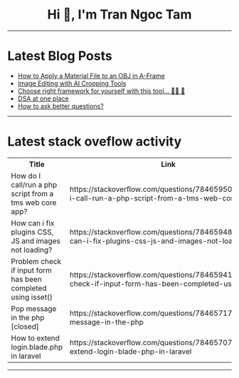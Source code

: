 <h1 align="center">Hi 👋, I'm Tran Ngoc Tam</h1>

---

# Latest Blog Posts 
<!-- BLOG-POST-LIST:START -->
- [How to Apply a Material File to an OBJ in A-Frame](https://dev.to/mitchallen/how-to-apply-a-material-file-to-an-obj-in-a-frame-4j54)
- [Image Editing with AI Cropping Tools](https://dev.to/msmith99994/image-editing-with-ai-cropping-tools-dbd)
- [Choose right framework for yourself with this tool... 😮‍💨 🤯](https://dev.to/zaidmaker/choose-right-framework-for-you-with-this-tool-36ab)
- [DSA at one place](https://dev.to/eluconsmidar/dsa-at-one-place-4k8h)
- [How to ask better questions?](https://dev.to/eluconsmidar/how-to-ask-better-questions-30bh)
<!-- BLOG-POST-LIST:END -->

---

# Latest stack oveflow activity
<table>
  <tr><th>Title</th><th>Link</th></tr>
  <!-- STACKOVERFLOW:START --><tr><td>How do I call/run a php script from a tms web core app?</td><td>https://stackoverflow.com/questions/78465950/how-do-i-call-run-a-php-script-from-a-tms-web-core-app</td></tr><tr><td>How can i fix plugins CSS, JS and images not loading?</td><td>https://stackoverflow.com/questions/78465948/how-can-i-fix-plugins-css-js-and-images-not-loading</td></tr><tr><td>Problem check if input form has been completed using isset&lpar;&rpar;</td><td>https://stackoverflow.com/questions/78465941/problem-check-if-input-form-has-been-completed-using-isset</td></tr><tr><td>Pop message in the php [closed]</td><td>https://stackoverflow.com/questions/78465717/pop-message-in-the-php</td></tr><tr><td>How to extend login.blade.php in laravel</td><td>https://stackoverflow.com/questions/78465707/how-to-extend-login-blade-php-in-laravel</td></tr><!-- STACKOVERFLOW:END -->
</table>

---


